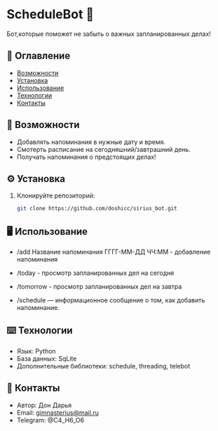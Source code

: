 # ScheduleBot 🚀

Бот,которые поможет не забыть о важных запланированных делах!

## 📌 Оглавление
- [Возможности](#-возможности)
- [Установка](#-установка)
- [Использование](#-использование)
- [Технологии](#-технологии)
- [Контакты](#-контакты)

## 🌟 Возможности
- Добавлять напоминания в нужные дату и время.
- Смотерть расписание на сегодняшний/завтрашний день.
- Получать напоминания о предстоящих делах!

## ⚙️ Установка
1. Клонируйте репозиторий:
   ```bash
   git clone https://github.com/doshicc/sirius_bot.git

## 🖥️ Использование
- /add Название напоминания ГГГГ-ММ-ДД ЧЧ:ММ - добавление напоминания

- /today - просмотр запланированных дел на сегодня 

- /tomorrow - просмотр запланированных дел на завтра

- /schedule — информационное сообщение о том, как добавить напоминание.

## ⌨️ Технологии 
- Язык: Python
- База данных: SqLite
- Дополнительные библиотеки: schedule, threading, telebot

## 📱 Контакты
- Автор: Дон Дарья
- Email: gimnasterius@mail.ru
- Telegram: @C4_H6_O6